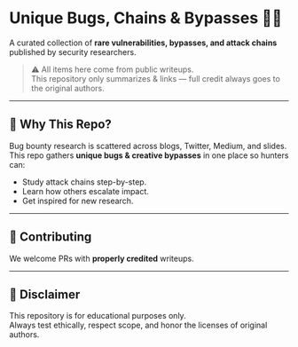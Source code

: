 # Unique Bugs, Chains & Bypasses 🕵️‍♂️

A curated collection of **rare vulnerabilities, bypasses, and attack chains** published by security researchers.

> ⚠️ All items here come from public writeups.  
> This repository only summarizes & links — full credit always goes to the original authors.

---

## 🌟 Why This Repo?
Bug bounty research is scattered across blogs, Twitter, Medium, and slides.  
This repo gathers **unique bugs & creative bypasses** in one place so hunters can:
- Study attack chains step-by-step.
- Learn how others escalate impact.
- Get inspired for new research.

---

## 📄 Contributing
We welcome PRs with **properly credited** writeups.

---

## 📜 Disclaimer
This repository is for educational purposes only.  
Always test ethically, respect scope, and honor the licenses of original authors.
